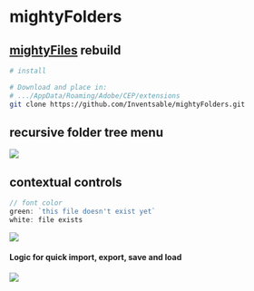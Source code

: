 # mightyFolders

##  [mightyFiles](https://github.com/Inventsable/mightyFiles) rebuild

``` bash
# install

# Download and place in:
# .../AppData/Roaming/Adobe/CEP/extensions
git clone https://github.com/Inventsable/mightyFolders.git
```

## recursive folder tree menu
![](https://thumbs.gfycat.com/FastWarpedAnophelesmosquito-size_restricted.gif)

## contextual controls

```javascript
// font color
green: `this file doesn't exist yet`
white: file exists
```

![](https://thumbs.gfycat.com/EagerAgedBluebreastedkookaburra-size_restricted.gif)

<h4>Logic for quick import, export, save and load</h4>

![](https://thumbs.gfycat.com/AmusingInfiniteLeafcutterant-size_restricted.gif)
